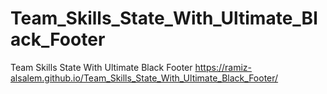 # Team_Skills_State_With_Ultimate_Black_Footer
Team Skills State With Ultimate Black Footer
https://ramiz-alsalem.github.io/Team_Skills_State_With_Ultimate_Black_Footer/
